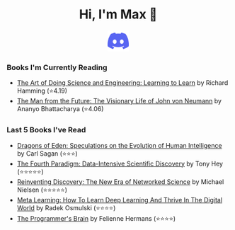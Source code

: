 <h1 align="center">Hi, I'm Max 👋</h1>

<p align="center">
  <a href="https://discordapp.com/channels/@me/USERID/694118037036466187">
    <img alt="Discord" title="Discord" height="48" width="48" src="assets/discordIcon.svg">
  </a>
</p>

### Books I'm Currently Reading

<!-- GOODREADS-LIST:START -->
- [The Art of Doing Science and Engineering: Learning to Learn](https://www.goodreads.com/review/show/4520659825?utm_medium=api&utm_source=rss) by Richard Hamming (⭐️4.19)
- [The Man from the Future: The Visionary Life of John von Neumann](https://www.goodreads.com/review/show/4598720139?utm_medium=api&utm_source=rss) by Ananyo Bhattacharya (⭐️4.06)
<!-- GOODREADS-LIST:END -->
### Last 5 Books I've Read

<!-- GOODREADS-READ-LIST:START -->
- [Dragons of Eden: Speculations on the Evolution of Human Intelligence](https://www.goodreads.com/review/show/4885433237?utm_medium=api&utm_source=rss) by Carl Sagan (⭐⭐⭐)
- [The Fourth Paradigm: Data-Intensive Scientific Discovery](https://www.goodreads.com/review/show/4851692760?utm_medium=api&utm_source=rss) by Tony Hey (⭐⭐⭐⭐⭐)
- [Reinventing Discovery: The New Era of Networked Science](https://www.goodreads.com/review/show/4278115552?utm_medium=api&utm_source=rss) by Michael Nielsen (⭐⭐⭐⭐⭐)
- [Meta Learning: How To Learn Deep Learning And Thrive In The Digital World](https://www.goodreads.com/review/show/4602963184?utm_medium=api&utm_source=rss) by Radek Osmulski (⭐⭐⭐⭐)
- [The Programmer&apos;s Brain](https://www.goodreads.com/review/show/4817939584?utm_medium=api&utm_source=rss) by Felienne Hermans (⭐⭐⭐⭐)
<!-- GOODREADS-READ-LIST:END -->
